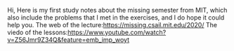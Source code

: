 Hi, Here is my first study notes about the missing semester from MIT, which also include the problems that I met in the exercises, and I do hope it could help you.
The web of the lecture:https://missing.csail.mit.edu/2020/
The viedo of the lessons:https://www.youtube.com/watch?v=Z56Jmr9Z34Q&feature=emb_imp_woyt
